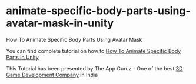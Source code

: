 # animate-specific-body-parts-using-avatar-mask-in-unity

How To Animate Specific Body Parts Using Avatar Mask

You can find complete tutorial on how to [How To Animate Specific Body Parts in Unity](http://www.theappguruz.com/blog/how-to-animate-specific-body-parts-using-avatar-mask-in-unity)

This Tutorial has been presented by The App Guruz - One of the best [3D Game Development Company](http://www.theappguruz.com/3d-game-development/) in India
